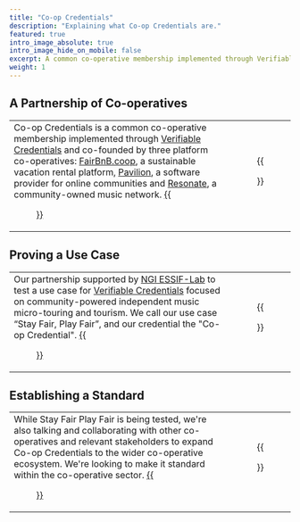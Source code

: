 ```yaml
---
title: "Co-op Credentials"
description: "Explaining what Co-op Credentials are."
featured: true
intro_image_absolute: true
intro_image_hide_on_mobile: false
excerpt: A common co-operative membership implemented through Verifiable Credentials and co-founded by FairBnB.coop, Pavilion and Resonate.
weight: 1
---
```


## A Partnership of Co-operatives
|  |  |
|--|:--:|
| Co-op Credentials is a common co-operative membership implemented through [Verifiable Credentials](/verifiable-credentials) and co-founded by three platform co-operatives: [FairBnB.coop](https://fairbnb.coop), a sustainable vacation rental platform, [Pavilion](https://thepavilion.io), a software provider for online communities and [Resonate](https://resonate.coop), a community-owned music network. [{{<figure src="/images/icons/green-hexagon.png" title="More about platform cooperatives" class="cta" target="_blank">}}](https://platform.coop/) | {{<figure src="/images/illustrations/stayfairplayfair.svg">}} | {{<figure src="/images/supporters/fairbnb.png" link="https://fairbnb.coop" class="logo">}}{{<figure src="/images/supporters/pavilion.png" link="https://thepavilion.io" class="logo">}}{{<figure src="/images/supporters/resonate.png" link="https://resonate.coop" class="logo">}} |

## Proving a Use Case
|  |  |
|--|:--:|
| Our partnership supported by [NGI ESSIF-Lab](https://essif-lab.eu/) to test a use case for [Verifiable Credentials](/verifiable-credentials) focused on community-powered independent music micro-touring and tourism. We call our use case “Stay Fair, Play Fair”, and our credential the "Co-op Credential". [{{<figure src="/images/icons/red-circle.png" title="More about what we're doing" class="cta" target="_blank">}}](/what-we-are-doing) | {{<figure src="/images/illustrations/stayfairplayfair.svg">}} |

## Establishing a Standard
|  |  |
|--|:--:|
| While Stay Fair Play Fair is being tested, we're also talking and collaborating with other co-operatives and relevant stakeholders to expand Co-op Credentials to the wider co-operative ecosystem. We're looking to make it standard within the co-operative sector. [{{<figure src="/images/icons/purple-square.png" title="Get involved in the effort" class="cta" target="_blank">}}](/contact) | {{<figure src="/images/illustrations/cooperatives.svg">}} |